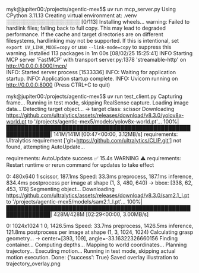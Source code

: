 myk@jupiter00:/projects/agentic-mex5$ uv run mcp_server.py
Using CPython 3.11.13
Creating virtual environment at: .venv
░░░░░░░░░░░░░░░░░░░░ [0/113] Installing wheels...                                                     warning: Failed to hardlink files; falling back to full copy. This may lead to degraded performance.
         If the cache and target directories are on different filesystems, hardlinking may not be supported.
         If this is intentional, set `export UV_LINK_MODE=copy` or use `--link-mode=copy` to suppress this warning.
Installed 113 packages in 1m 00s
[08/02/25 15:25:41] INFO     Starting MCP server 'FastMCP' with transport               server.py:1378
                             'streamable-http' on http://0.0.0.0:8000/mcp/                            
INFO:     Started server process [1533336]
INFO:     Waiting for application startup.
INFO:     Application startup complete.
INFO:     Uvicorn running on http://0.0.0.0:8000 (Press CTRL+C to quit)



myk@jupiter00:/projects/agentic-mex5$ uv run test_client.py
Capturing frame…
Running in test mode, skipping RealSense capture.
Loading image data…
Detecting target object…
  → target class: scissor
Downloading https://github.com/ultralytics/assets/releases/download/v8.3.0/yolov8x-world.pt to '/projects/agentic-mex5/models/yolov8x-world.pt'...
100%|██████████████████████████████████████████████████████████████| 141M/141M [00:47<00:00, 3.12MB/s]
requirements: Ultralytics requirement ['git+https://github.com/ultralytics/CLIP.git'] not found, attempting AutoUpdate...

requirements: AutoUpdate success ✅ 15.4s
WARNING ⚠️ requirements: Restart runtime or rerun command for updates to take effect


0: 480x640 1 scissor, 187.1ms
Speed: 33.3ms preprocess, 187.1ms inference, 834.4ms postprocess per image at shape (1, 3, 480, 640)
  → bbox: [338, 62, 453, 176]
Segmenting object…
Downloading https://github.com/ultralytics/assets/releases/download/v8.3.0/sam2.1_l.pt to '/projects/agentic-mex5/models/sam2.1_l.pt'...
100%|██████████████████████████████████████████████████████████████| 428M/428M [02:29<00:00, 3.00MB/s]

0: 1024x1024 1 0, 1426.5ms
Speed: 33.7ms preprocess, 1426.5ms inference, 121.8ms postprocess per image at shape (1, 3, 1024, 1024)
Calculating grasp geometry…
  → center=[393, 109], angle=-33.16322326660156
Finding container…
Computing depths…
Mapping to world coordinates…
Planning trajectory…
Executing motion…
Running in test mode, skipping actual motion execution.
Done: {'success': True}
Saved overlay illustration to trajectory_overlay.png